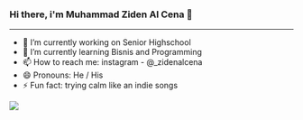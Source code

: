 ### Hi there, i'm Muhammad Ziden Al Cena 👋

<hr/>

<!-- Here are some ideas to get you started:
- 👯 I’m looking to collaborate on ...
- 🤔 I’m looking for help with ... 
- 💬 Ask me about ... -->

- 🔭 I’m currently working on Senior Highschool
- 🌱 I’m currently learning Bisnis and Programming
- 📫 How to reach me: instagram - @_zidenalcena
- 😄 Pronouns: He / His
- ⚡ Fun fact: trying calm like an indie songs

<img src="https://github-readme-stats.vercel.app/api?username=zidenalcena&&show_icons=true&title_color=ffffff&icon_color=bb2acf&text_color=daf7dc&bg_color=0D1117">
